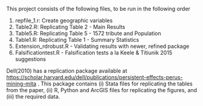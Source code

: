 This project consists of the following files, to be run in the following order
1. repfile_1.r: Create geographic variables 
2. Table2.R: Replicating Table 2 - Main Results
3. Table5.R: Replicating Table 5 - 1572 tribute and Population
4. Table1.R: Replicating Table 1 - Summary Statistics
5. Extension_rdrobust.R - Validating results with newer, refined package
6. Falsificationtest.R - Falsification tests a la Keele & Titiunik 2015 suggestions

Dell(2010) has a replication package available at https://scholar.harvard.edu/dell/publications/persistent-effects-perus-mining-mita . This package contains 
(i) Stata files for replicating the tables from the paper,
(ii) R, Python and ArcGIS files for replicating the figures, and 
(iii) the required data.   
